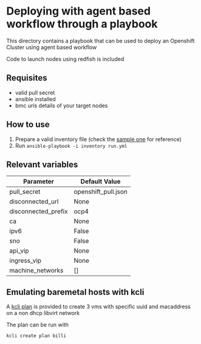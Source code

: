 # Deploying with agent based workflow through a playbook

This directory contains a playbook that can be used to deploy an Openshift Cluster using agent based workflow

Code to launch nodes using redfish is included

## Requisites

- valid pull secret
- ansible installed
- bmc urls details of your target nodes

## How to use

1. Prepare a valid inventory file (check the [sample one](inventory.sample) for reference)
2. Run `ansible-playbook -i inventory run.yml`

## Relevant variables

|Parameter           |Default Value       |
|--------------------|------------------  |
|pull_secret         |openshift_pull.json |
|disconnected_url    |None                |
|disconnected_prefix |ocp4                |
|ca                  |None                |
|ipv6                |False               |
|sno                 |False               |
|api_vip             |None                |
|ingress_vip         |None                |
|machine_networks    |[]                  |

## Emulating baremetal hosts with kcli

A [kcli plan](kcli_plan.yml) is provided to create 3 vms with specific uuid and  macaddress on a non dhcp libvirt network

The plan can be run with

```
kcli create plan billi
```
